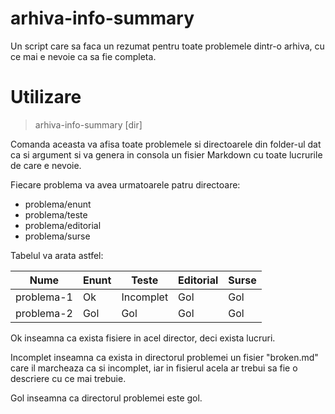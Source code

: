 # arhiva-info-summary

Un script care sa faca un rezumat pentru toate problemele dintr-o arhiva, cu
ce mai e nevoie ca sa fie completa.

# Utilizare

> arhiva-info-summary [dir]

Comanda aceasta va afisa toate problemele si directoarele din folder-ul dat
ca si argument si va genera in consola un fisier Markdown cu toate lucrurile de 
care e nevoie.

Fiecare problema va avea urmatoarele patru directoare:

* problema/enunt
* problema/teste
* problema/editorial
* problema/surse

Tabelul va arata astfel:

| Nume | Enunt | Teste | Editorial | Surse |
| ---- | ----- | ----- | --------- | ----- |
| problema-1 | Ok | Incomplet | Gol | Gol |
| problema-2 | Gol | Gol | Gol | Gol |

Ok inseamna ca exista fisiere in acel director, deci exista lucruri.

Incomplet inseamna ca exista in directorul problemei un fisier "broken.md"
care il marcheaza ca si incomplet, iar in fisierul acela ar trebui sa fie o
descriere cu ce mai trebuie.

Gol inseamna ca directorul problemei este gol.
